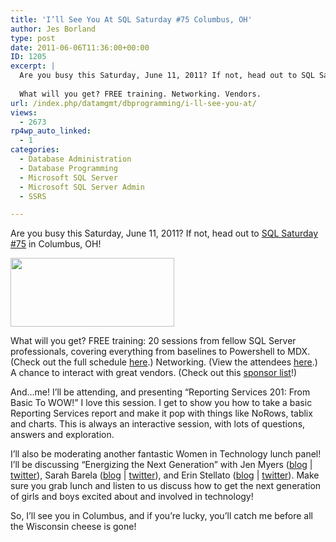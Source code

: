 ```yaml
---
title: 'I’ll See You At SQL Saturday #75 Columbus, OH'
author: Jes Borland
type: post
date: 2011-06-06T11:36:00+00:00
ID: 1205
excerpt: |
  Are you busy this Saturday, June 11, 2011? If not, head out to SQL Saturday #75 in Columbus, OH! 
  
  What will you get? FREE training. Networking. Vendors.
url: /index.php/datamgmt/dbprogramming/i-ll-see-you-at/
views:
  - 2673
rp4wp_auto_linked:
  - 1
categories:
  - Database Administration
  - Database Programming
  - Microsoft SQL Server
  - Microsoft SQL Server Admin
  - SSRS

---
```

Are you busy this Saturday, June 11, 2011? If not, head out to [SQL Saturday #75][1] in Columbus, OH! 

<div class="image_block">
  <a href="/wp-content/uploads/users/grrlgeek/sqlsat75.JPG?mtime=1307367348"><img alt="" src="/wp-content/uploads/users/grrlgeek/sqlsat75.JPG?mtime=1307367348" width="262" height="110" /></a>
</div>

What will you get? FREE training: 20 sessions from fellow SQL Server professionals, covering everything from baselines to Powershell to MDX. (Check out the full schedule [here][2].) Networking. (View the attendees [here][3].) A chance to interact with great vendors. (Check out this [sponsor list][4]!) 

And&#8230;me! I&#8217;ll be attending, and presenting &#8220;Reporting Services 201: From Basic To WOW!&#8221; I love this session. I get to show you how to take a basic Reporting Services report and make it pop with things like NoRows, tablix and charts. This is always an interactive session, with lots of questions, answers and exploration. 

I&#8217;ll also be moderating another fantastic Women in Technology lunch panel! I&#8217;ll be discussing &#8220;Energizing the Next Generation&#8221; with Jen Myers ([blog][5] | [twitter][6]), Sarah Barela ([blog][7] | [twitter][8]), and Erin Stellato ([blog][9] | [twitter][10]). Make sure you grab lunch and listen to us discuss how to get the next generation of girls and boys excited about and involved in technology! 

So, I&#8217;ll see you in Columbus, and if you&#8217;re lucky, you&#8217;ll catch me before all the Wisconsin cheese is gone!

 [1]: http://sqlsaturday.com/75/eventhome.aspx
 [2]: http://sqlsaturday.com/75/schedule.aspx
 [3]: http://sqlsaturday.com/75/networking.aspx
 [4]: http://sqlsaturday.com/75/sponsors.aspx
 [5]: http://deliberatepixel.com
 [6]: http://twitter.com/#!/antiheroine
 [7]: http://www.beta4sqlserver.com
 [8]: http://twitter.com/#!/sarahspace
 [9]: http://www.erinstellato.com
 [10]: http://twitter.com/#!/erinstellato